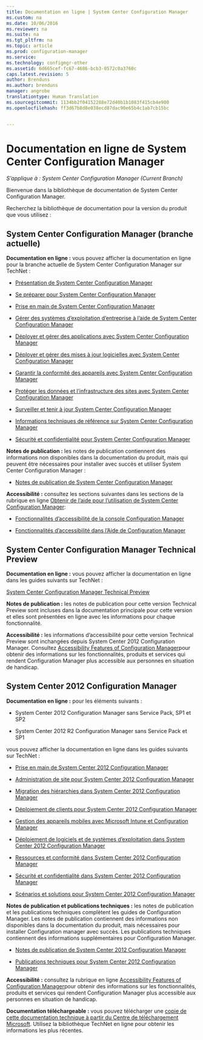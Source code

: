 ```yaml
---
title: Documentation en ligne | System Center Configuration Manager
ms.custom: na
ms.date: 10/06/2016
ms.reviewer: na
ms.suite: na
ms.tgt_pltfrm: na
ms.topic: article
ms.prod: configuration-manager
ms.service: 
ms.technology: configmgr-other
ms.assetid: 6d665cef-fc67-4686-bcb3-0572c0a3760c
caps.latest.revision: 5
author: Brenduns
ms.author: brenduns
manager: angrobe
translationtype: Human Translation
ms.sourcegitcommit: 1134bb2f04152288e72d40b1b1083f415cb4e900
ms.openlocfilehash: ff3d67b8d8e038ecd87dac90e65b4c1ab7cb15bc


---
```

# <a name="online-documentation-for-system-center-configuration-manager"></a>Documentation en ligne de System Center Configuration Manager

*S’applique à : System Center Configuration Manager (Current Branch)*

Bienvenue dans la bibliothèque de documentation de System Center Configuration Manager.  

 Recherchez la bibliothèque de documentation pour la version du produit que vous utilisez :  

## <a name="system-center-configuration-manager-current-branch"></a>System Center Configuration Manager (branche actuelle)  
**Documentation en ligne :** vous pouvez afficher la documentation en ligne pour la branche actuelle de System Center Configuration Manager sur TechNet :  

-   [Présentation de System Center Configuration Manager](https://technet.microsoft.com/library/mt622715.aspx)  

-   [Se préparer pour System Center Configuration Manager](https://technet.microsoft.com/library/mt608540.aspx)  

-   [Prise en main de System Center Configuration Manager](https://technet.microsoft.com/library/mt608544.aspx)  

-   [Gérer des systèmes d’exploitation d’entreprise à l’aide de System Center Configuration Manager](https://technet.microsoft.com/library/mt627933.aspx)  

-   [Déployer et gérer des applications avec System Center Configuration Manager](https://technet.microsoft.com/library/mt627959.aspx)  

-   [Déployer et gérer des mises à jour logicielles avec System Center Configuration Manager](https://technet.microsoft.com/library/mt634340.aspx)  

-   [Garantir la conformité des appareils avec System Center Configuration Manager](https://technet.microsoft.com/library/mt595717.aspx)  

-   [Protéger les données et l’infrastructure des sites avec System Center Configuration Manager](https://technet.microsoft.com/library/mt613161.aspx)  

-   [Surveiller et tenir à jour System Center Configuration Manager](https://technet.microsoft.com/library/mt612855.aspx)  

-   [Informations techniques de référence sur System Center Configuration Manager](https://technet.microsoft.com/library/mt634283.aspx)  

-   [Sécurité et confidentialité pour System Center Configuration Manager](https://technet.microsoft.com/library/mt622694.aspx)  

**Notes de publication :** les notes de publication contiennent des informations non disponibles dans la documentation du produit, mais qui peuvent être nécessaires pour installer avec succès et utiliser System Center Configuration Manager :  

-   [Notes de publication de System Center Configuration Manager](https://technet.microsoft.com/library/mt592024.aspx)  

**Accessibilité :** consultez les sections suivantes dans les sections de la rubrique en ligne [Obtenir de l’aide pour l’utilisation de System Center Configuration Manager](https://technet.microsoft.com/library/mt628521.aspx):  

-   [Fonctionnalités d’accessibilité de la console Configuration Manager](https://technet.microsoft.com/library/mt628521.aspx#bkmk_aconsole)  

-   [Fonctionnalités d’accessibilité dans l’Aide de Configuration Manager](https://technet.microsoft.com/library/mt628521.aspx#bkmk_ahelp)  

## <a name="system-center-configuration-manager-technical-preview"></a>System Center Configuration Manager Technical Preview  
**Documentation en ligne :** vous pouvez afficher la documentation en ligne dans les guides suivants sur TechNet :  

 [System Center Configuration Manager Technical Preview](https://go.microsoft.com/fwlink/p/?LinkId=534001)  

**Notes de publication :** les notes de publication pour cette version Technical Preview sont incluses dans la documentation principale pour cette version et elles sont présentées en ligne avec les informations pour chaque fonctionnalité.  

**Accessibilité :** les informations d’accessibilité pour cette version Technical Preview sont inchangées depuis System Center 2012 Configuration Manager. Consultez [Accessibility Features of Configuration Manager](http://go.microsoft.com/fwlink/p/?LinkId=258586)pour obtenir des informations sur les fonctionnalités, produits et services qui rendent Configuration Manager plus accessible aux personnes en situation de handicap.  

## <a name="system-center-2012-configuration-manager"></a>System Center 2012 Configuration Manager  
**Documentation en ligne :** pour les éléments suivants :  

-   System Center 2012 Configuration Manager sans Service Pack, SP1 et SP2  

-   System Center 2012 R2 Configuration Manager sans Service Pack et SP1  

vous pouvez afficher la documentation en ligne dans les guides suivants sur TechNet :  

-   [Prise en main de System Center 2012 Configuration Manager](https://go.microsoft.com/fwlink/p/?LinkId=210632)  

-   [Administration de site pour System Center 2012 Configuration Manager](https://go.microsoft.com/fwlink/p/?LinkId=210636)  

-   [Migration des hiérarchies dans System Center 2012 Configuration Manager](https://go.microsoft.com/fwlink/p/?LinkId=210645)  

-   [Déploiement de clients pour System Center 2012 Configuration Manager](https://go.microsoft.com/fwlink/p/?LinkId=210638)  

-   [Gestion des appareils mobiles avec Microsoft Intune et Configuration Manager](https://go.microsoft.com/fwlink/?LinkId=529959)  

-   [Déploiement de logiciels et de systèmes d’exploitation dans System Center 2012 Configuration Manager](https://go.microsoft.com/fwlink/p/?LinkId=210635)  

-   [Ressources et conformité dans System Center 2012 Configuration Manager](https://go.microsoft.com/fwlink/p/?LinkId=210639)  

-   [Sécurité et confidentialité dans System Center 2012 Configuration Manager](https://go.microsoft.com/fwlink/p/?LinkId=210640)  

-   [Scénarios et solutions pour System Center 2012 Configuration Manager](https://go.microsoft.com/fwlink/p/?LinkId=290889)  

 **Notes de publication et publications techniques :** les notes de publication et les publications techniques complètent les guides de Configuration Manager. Les notes de publication contiennent des informations non disponibles dans la documentation du produit, mais nécessaires pour installer Configuration manager avec succès. Les publications techniques contiennent des informations supplémentaires pour Configuration Manager.  

-   [Notes de publication de System Center 2012 Configuration Manager](http://go.microsoft.com/fwlink/?LinkId=529437)  

-   [Publications techniques pour System Center 2012 Configuration Manager](http://go.microsoft.com/fwlink/p/?LinkId=261032)  

**Accessibilité :** consultez la rubrique en ligne [Accessibility Features of Configuration Manager](http://go.microsoft.com/fwlink/p/?LinkId=258586)pour obtenir des informations sur les fonctionnalités, produits et services qui rendent Configuration Manager plus accessible aux personnes en situation de handicap.  

**Documentation téléchargeable :** vous pouvez télécharger une [copie de cette documentation technique à partir du Centre de téléchargement Microsoft](http://go.microsoft.com/fwlink/?LinkId=253643). Utilisez la bibliothèque TechNet en ligne pour obtenir les informations les plus récentes.



<!--HONumber=Nov16_HO1-->


